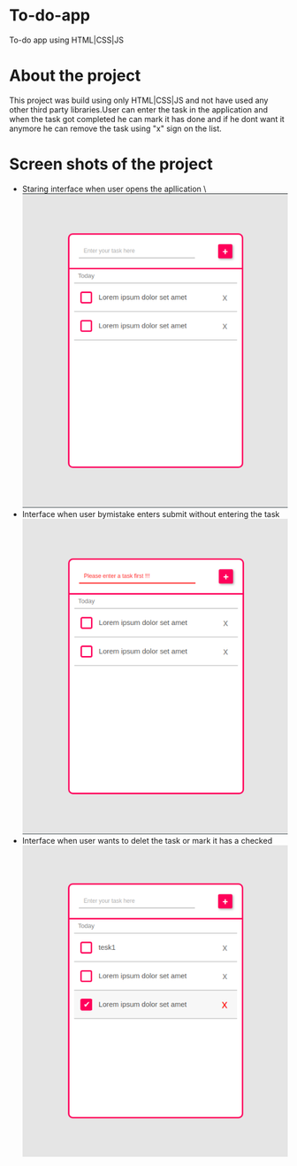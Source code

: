 # To-do-app
To-do app using HTML|CSS|JS

# About the project 
This project was build using only HTML|CSS|JS and not have used any other third party libraries.User can enter the task in the application and when the task got completed he can mark it has done and if he dont want it anymore he can remove the task using "x" sign on the list.

# Screen shots of the project
* Staring interface when user opens the apllication \ 
   ![Screenshot](to-do-app_1.png)
* Interface when user bymistake enters submit without entering the task \
   ![Screenshot](to-do-app_2.png)
* Interface when user wants to delet the task or mark it has a checked \
   ![Screenshot](to-do-app_3.png)
 


